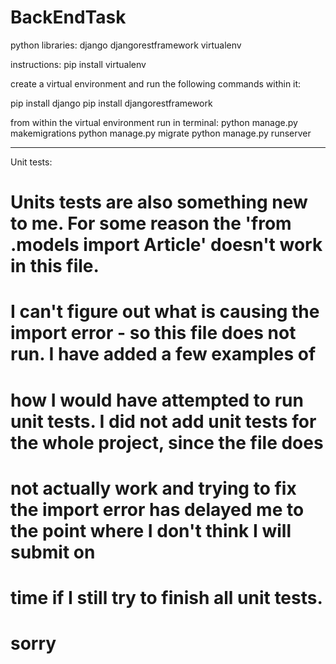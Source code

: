 # BackEndTask
 
python libraries:
django
djangorestframework
virtualenv

instructions:
pip install virtualenv

create a virtual environment and run the following commands within it:

pip install django
pip install djangorestframework

from within the virtual environment run in terminal:
python manage.py makemigrations
python manage.py migrate
python manage.py runserver

------------------------------------------------------------------

Unit tests:
# Units tests are also something new to me. For some reason the 'from .models import Article' doesn't work in this file.
# I can't figure out what is causing the import error - so this file does not run. I have added a few examples of
# how I would have attempted to run unit tests. I did not add unit tests for the whole project, since the file does
# not actually work and trying to fix the import error has delayed me to the point where I don't think I will submit on
# time if I still try to finish all unit tests.

# sorry 